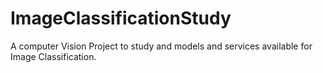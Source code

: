 # ImageClassificationStudy
A computer Vision Project to study and models and services available for Image Classification.
